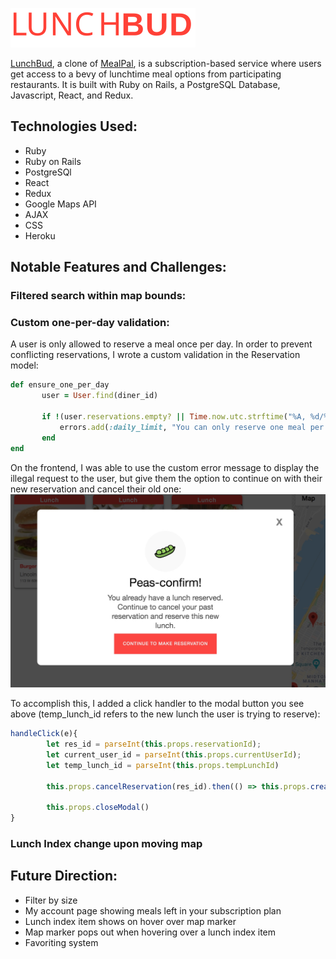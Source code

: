 ![LunchBudLogo](https://github.com/jchen143/lunch-buddy/blob/master/app/assets/images/logo_red.svg)

[LunchBud](https://lunchbud.herokuapp.com/#/), a clone of [MealPal](https://mealpal.com/), is a subscription-based service where users get access to a bevy of lunchtime meal options from participating restaurants. It is built with Ruby on Rails, a PostgreSQL Database, Javascript, React, and Redux.

## Technologies Used: 
* Ruby
* Ruby on Rails 
* PostgreSQl 
* React 
* Redux 
* Google Maps API 
* AJAX
* CSS 
* Heroku

## Notable Features and Challenges: 

### Filtered search within map bounds: 

### Custom one-per-day validation: 
A user is only allowed to reserve a meal once per day. In order to prevent conflicting reservations, I wrote a custom validation in the Reservation model: 
 ``` Ruby
 def ensure_one_per_day
        user = User.find(diner_id)

        if !(user.reservations.empty? || Time.now.utc.strftime("%A, %d/%m/%Y") != user.reservations.last.created_at.strftime("%A, %d/%m/%Y"))
            errors.add(:daily_limit, "You can only reserve one meal per day ")
        end 
end 
```
On the frontend, I was able to use the custom error message to display the illegal request to the user, but give them the option to continue on with their new reservation and cancel their old one: 
![LunchBudLogo](https://github.com/jchen143/lunch-buddy/blob/master/app/assets/images/cancel_modal.JPG)

To accomplish this, I added a click handler to the modal button you see above (temp_lunch_id refers to the new lunch the user is trying to reserve): 

``` Javascript
handleClick(e){
        let res_id = parseInt(this.props.reservationId);
        let current_user_id = parseInt(this.props.currentUserId); 
        let temp_lunch_id = parseInt(this.props.tempLunchId)

        this.props.cancelReservation(res_id).then(() => this.props.createReservation({ diner_id: current_user_id, lunch_id: temp_lunch_id }).then(() => this.props.openModal('successful_reservation')))
        
        this.props.closeModal()
}

```

### Lunch Index change upon moving map

## Future Direction: 
* Filter by size
* My account page showing meals left in your subscription plan
* Lunch index item shows on hover over map marker
* Map marker pops out when hovering over a lunch index item
* Favoriting system 





